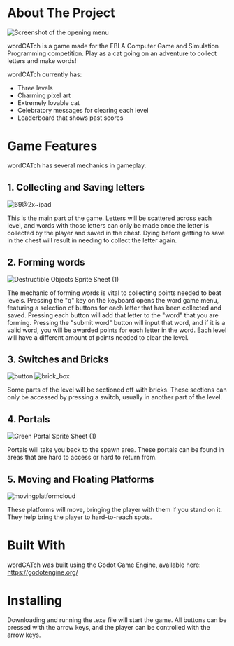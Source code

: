 # About The Project


![Screenshot of the opening menu](https://user-images.githubusercontent.com/74633059/222609268-2c42362e-1568-4982-af53-ed3d0c0ce727.png)


wordCATch is a game made for the FBLA Computer Game and Simulation Programming competition. Play as a cat going on an adventure to collect letters and make words! 

wordCATch currently has:

- Three levels
- Charming pixel art
- Extremely lovable cat
- Celebratory messages for clearing each level
- Leaderboard that shows past scores

# Game Features

wordCATch has several mechanics in gameplay. 

## 1. Collecting and Saving letters

![69@2x~ipad](https://user-images.githubusercontent.com/74633059/223195924-8f759d5f-ede8-457b-857b-e9eb293bed87.png)

This is the main part of the game. Letters will be scattered across each level, and words with those letters can only be made once the letter is collected by the player and saved in the chest. Dying before getting to save in the chest will result in needing to collect the letter again.

## 2. Forming words

![Destructible Objects Sprite Sheet (1)](https://user-images.githubusercontent.com/74633059/223198710-923056d6-8433-47ab-a28b-2dce7b0b38b1.png)

The mechanic of forming words is vital to collecting points needed to beat levels. Pressing the "q" key on the keyboard opens the word game menu, featuring a selection of buttons for each  letter that has been collected and saved. Pressing each button will add that letter to the "word" that you are forming. Pressing the "submit word" button will input that word, and if it is a valid word, you will be awarded points for each letter in the word. Each level will have a different amount of points needed to clear the level. 

## 3. Switches and Bricks

![button](https://user-images.githubusercontent.com/74633059/223188869-09f4fa38-49c0-4410-ae86-ac2836672d20.png) ![brick_box](https://user-images.githubusercontent.com/74633059/223189614-b335ea0c-4511-4f6a-8288-1c5db93ed99b.png)


Some parts of the level will be sectioned off with bricks. These sections can only be accessed by pressing a switch, usually in another part of the level. 

## 4. Portals

![Green Portal Sprite Sheet (1)](https://user-images.githubusercontent.com/74633059/223188432-0e2d0b23-1333-4d6c-a10e-c20c7b8e4ff1.png)

Portals will take you back to the spawn area. These portals can be found in areas that are hard to access or hard to return from.

## 5. Moving and Floating Platforms

![movingplatformcloud](https://user-images.githubusercontent.com/74633059/223003844-2044908e-8247-43dc-b744-1cd321304bed.png)



These platforms will move, bringing the player with them if you stand on it. They help bring the player to hard-to-reach spots.

# Built With

wordCATch was built using the Godot Game Engine, available here: https://godotengine.org/

# Installing

Downloading and running the .exe file will start the game. All buttons can be pressed with the arrow keys, and the player can be controlled with the arrow keys.

